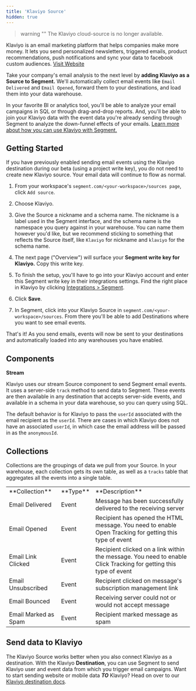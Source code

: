 ```yaml
---
title: 'Klaviyo Source'
hidden: true
---
```



> warning ""
> The Klaviyo cloud-source is no longer available.


Klaviyo is an email marketing platform that helps companies make more money. It lets you send personalized newsletters, triggered emails, product recommendations, push notifications and sync your data to facebook custom audiences. [Visit Website](https://www.klaviyo.com/?utm_source=segmentio&utm_medium=docs&utm_campaign=partners)

Take your company's email analysis to the next level by **adding Klaviyo as a Source to Segment.** We'll automatically collect email events like `Email Delivered` and `Email Opened`, forward them to your destinations, and load them into your data warehouse. 

In your favorite BI or analytics tool, you'll be able to analyze your email campaigns in SQL or through drag-and-drop reports. And, you'll be able to join your Klaviyo data with the event data you're already sending through Segment to analyze the down-funnel effects of your emails. [Learn more about how you can use Klaviyo with Segment.](/docs/connections/destinations/catalog/klaviyo)


## Getting Started

If you have previously enabled sending email events using the Klaviyo destination during our beta (using a project write key), you do not need to create new Klaviyo source. Your email data will continue to flow as normal.

1. From your workspace's `segment.com/<your-workspace>/sources page`, click `Add source`.

2. Choose Klaviyo.

3. Give the Source a nickname and a schema name. The nickname is a label used in the Segment interface, and the schema name is the namespace you query against in your warehouse. You can name them however you'd like, but we recommend sticking to something that reflects the Source itself, like `Klaviyo` for nickname and `klaviyo` for the schema name.

4. The next page ("Overview") will surface your **Segment write key for Klaviyo.** Copy this write key. 

5. To finish the setup, you'll have to go into your Klaviyo account and enter this Segment write key in their integrations settings. Find the right place in Klaviyo by clicking [Integrations > Segment](https://www.klaviyo.com/integration/segment_io).

6. Click **Save**.

7. In Segment, click into your Klaviyo Source in `segment.com/<your-workspace>/sources`. From there you'll be able to add Destinations where you want to see email events.

That's it! As you send emails, events will now be sent to your destinations and automatically loaded into any warehouses you have enabled. 

## Components

**Stream**

Klaviyo uses our stream Source component to send Segment email events. It uses a server-side `track` method to send data to Segment. These events are then available in any destination that accepts server-side events, and available in a schema in your data warehouse, so you can query using SQL. 

The default behavior is for Klaviyo to pass the `userId` associated with the email recipient as the `userId`. There are cases in which Klaviyo does not have an associated `userId`, in which case the email address will be passed in as the `anonymousId`. 

## Collections

Collections are the groupings of data we pull from your Source. In your warehouse, each collection gets its own table, as well as a `tracks` table that aggregates all the events into a single table. 

<table>
  <tr>
    <td>**Collection**</td>
    <td>**Type**</td>
    <td>**Description**</td>
  </tr>
  <tr>
    <td>Email Delivered</td>
    <td>Event</td>
    <td>Message has been successfully delivered to the receiving server</td>
  </tr>
  <tr>
    <td>Email Opened</td>
    <td>Event</td>
    <td>Recipient has opened the HTML message. You need to enable Open Tracking for getting this type of event</td>
  </tr>
    <tr>
    <td>Email Link Clicked</td>
    <td>Event</td>
    <td>Recipient clicked on a link within the message. You need to enable Click Tracking for getting this type of event</td>
  </tr>
    <tr>
    <td>Email Unsubscribed</td>
    <td>Event</td>
    <td>Recipient clicked on message's subscription management link</td>
  </tr>
    <tr>
    <td>Email Bounced</td>
    <td>Event</td>
    <td>Receiving server could not or would not accept message</td>
  </tr>
    <tr>
    <td>Email Marked as Spam</td>
    <td>Event</td>
    <td>Recipient marked message as spam</td>
  </tr>
</table>

<!-- Example: To query the Email Delivered table, you'd write a query like this:

```sql
select *
from klaviyo.email_delivered
```


<table>
</table> -->

## Send data to Klaviyo

The Klaviyo Source works better when you also connect Klaviyo as a destination. With the Klaviyo **Destination**, you can use Segment to send Klaviyo user and event data from which you trigger email campaigns. Want to start sending website or mobile data **_TO_** Klaviyo? Head on over to our [Klaviyo destination docs](/docs/connections/destinations/catalog/klaviyo/).
